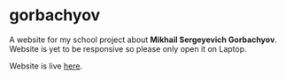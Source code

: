 # gorbachyov

A website for my school project about **Mikhail Sergeyevich Gorbachyov**. Website is yet to be responsive so please only open it on Laptop.

Website is live [here](https://ductrl.github.io/gorbachyov/).
